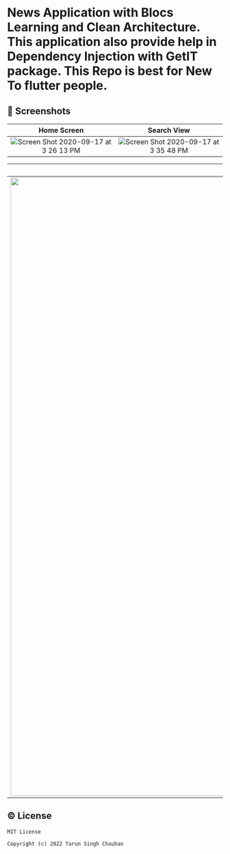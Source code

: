 # News Application with Blocs Learning and Clean Architecture. This application also provide help in Dependency Injection with GetIT package. This Repo is best for New To flutter people.


## 📱 Screenshots
|                                                     Home Screen                                                      |                                                   Search View                                                   |
|:----------------------------------------------------------------------------------------------------------------------:|:--------------------------------------------------------------------------------------------------------------:|
| <img width alt="Screen Shot 2020-09-17 at 3 26 13 PM" src="https://user-images.githubusercontent.com/30916033/209616476-3048ad51-eb3e-4e85-9302-86ab512f1387.png">|<img alt="Screen Shot 2020-09-17 at 3 35 48 PM" src="https://user-images.githubusercontent.com/30916033/209616519-3283ba8a-4f82-41b4-a937-b04ddd8e3b9e.png">|


|  Searched Keyword Content                                    |                                               Detail News                                         |
|:-------------------------------------------------------------------------------------------------------------:|:-------------------------------------------------------------------------------------------------------------:|
| <img width="1440" alt="Screen Shot 2020-09-17 at 3 49 08 PM" src="https://user-images.githubusercontent.com/30916033/209616572-c7a2f9b8-de9e-4442-8244-994ed4bec6c9.png"> | <img width="1440" alt="Screen Shot 2020-09-17 at 3 40 20 PM" src="https://user-images.githubusercontent.com/30916033/209616632-dc7916b1-a3f6-4092-a7e0-c014a2f6537d.png"> |


## © License 

```
MIT License

Copyright (c) 2022 Tarun Singh Chauhan
